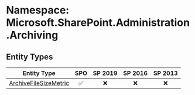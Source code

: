 # Namespace: Microsoft.SharePoint.Administration.Archiving

## Entity Types

Entity Type | SPO | SP 2019 | SP 2016 | SP 2013
----------|:---:|:-------:|:-------:|:-------:
[ArchiveFileSizeMetric](./EntityTypes/ArchiveFileSizeMetric.md) | ✅ | ❌ | ❌ | ❌